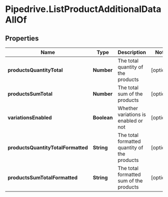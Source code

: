 # Pipedrive.ListProductAdditionalDataAllOf

## Properties

Name | Type | Description | Notes
------------ | ------------- | ------------- | -------------
**productsQuantityTotal** | **Number** | The total quantity of the products | [optional] 
**productsSumTotal** | **Number** | The total sum of the products | [optional] 
**variationsEnabled** | **Boolean** | Whether variations is enabled or not | [optional] 
**productsQuantityTotalFormatted** | **String** | The total formatted quantity of the products | [optional] 
**productsSumTotalFormatted** | **String** | The total formatted sum of the products | [optional] 


